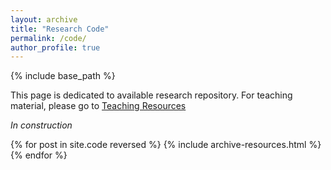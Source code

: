 ```yaml
---
layout: archive
title: "Research Code"
permalink: /code/
author_profile: true
---
```


{% include base_path %}

This page is dedicated to available research repository. For teaching material, please go to [Teaching Resources](https://ldutoit.github.io/teaching/)

*In construction*

{% for post in site.code reversed %}
  {% include archive-resources.html %}
{% endfor %}



